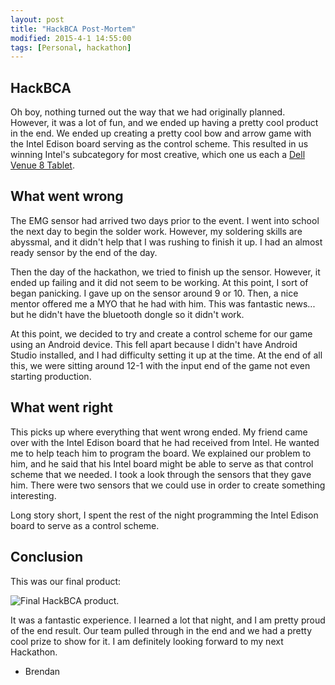 ```yaml
---
layout: post
title: "HackBCA Post-Mortem"
modified: 2015-4-1 14:55:00
tags: [Personal, hackathon]
---
```


## HackBCA
Oh boy, nothing turned out the way that we had originally planned. However, it was a lot of fun, and we ended up having a pretty cool product in the end. We ended up creating a pretty cool bow and arrow game with the Intel Edison board serving as the control scheme. This resulted in us winning Intel's subcategory for most creative, which one us each a [Dell Venue 8 Tablet](http://www.dell.com/us/p/dell-venue-8-3840-tablet/pd).

## What went wrong
The EMG sensor had arrived two days prior to the event. I went into school the next day to begin the solder work. However, my soldering skills are abyssmal, and it didn't help that I was rushing to finish it up. I had an almost ready sensor by the end of the day.

Then the day of the hackathon, we tried to finish up the sensor. However, it ended up failing and it did not seem to be working. At this point, I sort of began panicking. I gave up on the sensor around 9 or 10. Then, a nice mentor offered me a MYO that he had with him. This was fantastic news... but he didn't have the bluetooth dongle so it didn't work.

At this point, we decided to try and create a control scheme for our game using an Android device. This fell apart because I didn't have Android Studio installed, and I had difficulty setting it up at the time. At the end of all this, we were sitting around 12-1 with the input end of the game not even starting production.

## What went right
This picks up where everything that went wrong ended. My friend came over with the Intel Edison board that he had received from Intel. He wanted me to help teach him to program the board. We explained our problem to him, and he said that his Intel board might be able to serve as that control scheme that we needed. I took a look through the sensors that they gave him. There were two sensors that we could use in order to create something interesting.

Long story short, I spent the rest of the night programming the Intel Edison board to serve as a control scheme.

## Conclusion
This was our final product:

![Final HackBCA product.](https://i.imgur.com/G2vE8uv.jpg)

It was a fantastic experience. I learned a lot that night, and I am pretty proud of the end result. Our team pulled through in the end and we had a pretty cool prize to show for it. I am definitely looking forward to my next Hackathon.

- Brendan
